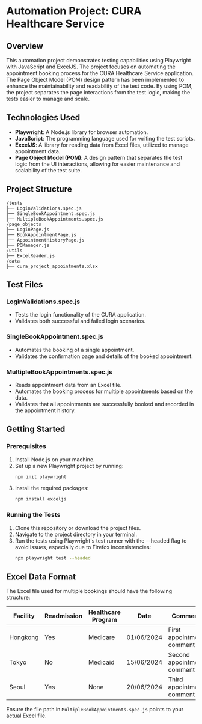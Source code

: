 # Automation Project: CURA Healthcare Service

## Overview
This automation project demonstrates testing capabilities using Playwright with JavaScript and ExcelJS. The project focuses on automating the appointment booking process for the CURA Healthcare Service application. The Page Object Model (POM) design pattern has been implemented to enhance the maintainability and readability of the test code. By using POM, the project separates the page interactions from the test logic, making the tests easier to manage and scale.

## Technologies Used
- **Playwright**: A Node.js library for browser automation.
- **JavaScript**: The programming language used for writing the test scripts.
- **ExcelJS**: A library for reading data from Excel files, utilized to manage appointment data.
- **Page Object Model (POM)**: A design pattern that separates the test logic from the UI interactions, allowing for easier maintenance and scalability of the test suite.

## Project Structure
```plaintext
/tests
├── LoginValidations.spec.js
├── SingleBookAppointment.spec.js
├── MultipleBookAppointments.spec.js
/page_objects
├── LoginPage.js
├── BookAppointmentPage.js
├── AppointmentHistoryPage.js
├── POManager.js
/utils
├── ExcelReader.js
/data
├── cura_project_appointments.xlsx 

```

## Test Files
### LoginValidations.spec.js
- Tests the login functionality of the CURA application.
- Validates both successful and failed login scenarios.

### SingleBookAppointment.spec.js
- Automates the booking of a single appointment.
- Validates the confirmation page and details of the booked appointment.

### MultipleBookAppointments.spec.js
- Reads appointment data from an Excel file.
- Automates the booking process for multiple appointments based on the data.
- Validates that all appointments are successfully booked and recorded in the appointment history.

## Getting Started

### Prerequisites
1. Install Node.js on your machine.
2. Set up a new Playwright project by running:
   ```bash
   npm init playwright
3. Install the required packages:
   ```bash
   npm install exceljs

### Running the Tests
1. Clone this repository or download the project files.
2. Navigate to the project directory in your terminal.
3. Run the tests using Playwright's test runner with the --headed flag to avoid issues, especially due to Firefox inconsistencies:
   ```bash
   npx playwright test --headed

## Excel Data Format
The Excel file used for multiple bookings should have the following structure:

| Facility | Readmission | Healthcare Program | Date       | Comment                    |
|----------|-------------|--------------------|------------|----------------------------|
| Hongkong | Yes         | Medicare            | 01/06/2024 | First appointment comment   |
| Tokyo    | No          | Medicaid            | 15/06/2024 | Second appointment comment  |
| Seoul    | Yes         | None                | 20/06/2024 | Third appointment comment   |

Ensure the file path in `MultipleBookAppointments.spec.js` points to your actual Excel file.
